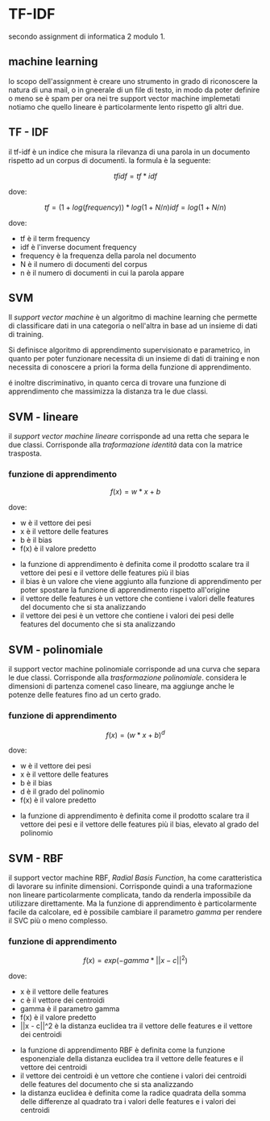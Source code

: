 # TF-IDF

secondo assignment di informatica 2 modulo 1.

## machine learning

lo scopo dell'assignment è creare uno strumento in grado di riconoscere la natura di una mail, o in gneerale di un file
di testo,
in modo da poter definire o meno se è spam
per ora nei tre support vector machine implemetati notiamo che quello lineare è particolarmente lento rispetto gli altri
due.

## TF - IDF

il tf-idf è un indice che misura la rilevanza di una parola in un documento rispetto ad un corpus di documenti.
la formula è la seguente:

```math
tfidf = tf * idf
```

dove:

```math
tf = (1 + log(frequency)) * log(1 + N / n)
idf = log(1 + N / n)
```

dove:
* tf è il term frequency
* idf è l'inverse document frequency
* frequency è la frequenza della parola nel documento
* N è il numero di documenti del corpus
* n è il numero di documenti in cui la parola appare

## SVM

Il *support vector machine* è un algoritmo di machine learning che permette di classificare dati in una categoria o
nell'altra in base ad un insieme di dati di training.

Si definisce algoritmo di apprendimento supervisionato e parametrico, in quanto per poter funzionare necessita di un
insieme di dati di training e
non necessita di conoscere a priori la forma della funzione di apprendimento.

é inoltre discriminativo, in quanto cerca di trovare una funzione di apprendimento che massimizza la distanza tra le due
classi.

## SVM - lineare

il _support vector machine lineare_ corrisponde ad una retta che separa le due classi. Corrisponde alla *traformazione identità* data con la matrice trasposta.
### funzione di apprendimento

```math 
f(x) = w * x + b
```

dove:

* w è il vettore dei pesi
* x è il vettore delle features
* b è il bias
* f(x) è il valore predetto

+ la funzione di apprendimento è definita come il prodotto scalare tra il vettore dei pesi e il vettore delle features
  più il bias
+ il bias è un valore che viene aggiunto alla funzione di apprendimento per poter spostare la funzione di apprendimento
  rispetto all'origine
+ il vettore delle features è un vettore che contiene i valori delle features del documento che si sta analizzando
+ il vettore dei pesi è un vettore che contiene i valori dei pesi delle features del documento che si sta analizzando

## SVM - polinomiale

il support vector machine polinomiale corrisponde ad una curva che separa le due classi. Corrisponde alla *trasformazione polinomiale*. 
considera le dimensioni di partenza comenel caso lineare, ma aggiunge anche le potenze delle features fino ad un certo grado.

### funzione di apprendimento

```math
f(x) = (w * x + b)^d
```

dove:

* w è il vettore dei pesi
* x è il vettore delle features
* b è il bias
* d è il grado del polinomio
* f(x) è il valore predetto

+ la funzione di apprendimento è definita come il prodotto scalare tra il vettore dei pesi e il vettore delle features
  più il bias, elevato al grado del polinomio

## SVM - RBF

il support vector machine RBF, *Radial Basis Function*, ha come caratteristica di lavorare su infinite dimensioni. Corrisponde quindi a una 
traformazione non lineare particolarmente complicata, tando da renderla impossibile da utilizzare direttamente.
Ma la funzione di apprendimento è particolarmente facile da calcolare, ed è possibile cambiare il parametro *gamma* per 
rendere il SVC più o meno complesso.

### funzione di apprendimento

```math
f(x) = exp(-gamma * ||x - c||^2)
```

dove:

* x è il vettore delle features
* c è il vettore dei centroidi
* gamma è il parametro gamma
* f(x) è il valore predetto
* ||x - c||^2 è la distanza euclidea tra il vettore delle features e il vettore dei centroidi

+ la funzione di apprendimento RBF è definita come la funzione esponenziale della distanza euclidea tra il vettore delle
  features e il vettore dei centroidi
+ il vettore dei centroidi è un vettore che contiene i valori dei centroidi delle features del documento che si sta
  analizzando
+ la distanza euclidea è definita come la radice quadrata della somma delle differenze al quadrato tra i valori delle
  features e i valori dei centroidi